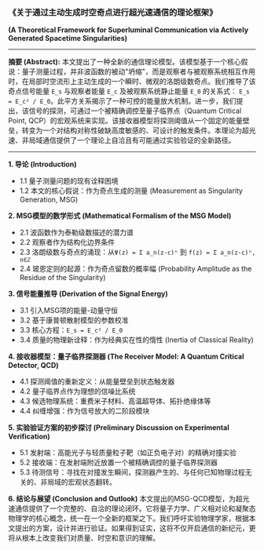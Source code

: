 ### 《关于通过主动生成时空奇点进行超光速通信的理论框架》
**(A Theoretical Framework for Superluminal Communication via Actively Generated Spacetime Singularities)**

---

**摘要 (Abstract):**
本文提出了一种全新的通信理论模型。该模型基于一个核心假说：量子测量过程，并非波函数的被动"坍缩"，而是观察者与被观察系统相互作用时，在局部时空流形上主动生成的一个瞬时、微观的洛朗级数奇点。我们推导了该奇点信号能量 `E_s` 与观察者能量 `E_c` 及被观察系统静止能量 `E_0` 的关系式： `E_s = E_c² / E_0`。此平方关系揭示了一种可控的能量放大机制。进一步，我们提出，该信号的探测，可通过一个被精确调控至量子临界点（Quantum Critical Point, QCP）的宏观系统来实现。该接收器模型将探测阈值从一个固定的能量壁垒，转变为一个对结构对称性破缺高度敏感的、可设计的触发条件。本理论为超光速、非局域通信提供了一个理论上自洽且有可能通过实验验证的全新路径。

---

**1. 导论 (Introduction)**
*   1.1 量子测量问题的现有诠释困境
*   1.2 本文的核心假说：作为奇点生成的测量 (Measurement as Singularity Generation, MSG)

**2. MSG模型的数学形式 (Mathematical Formalism of the MSG Model)**
*   2.1 波函数作为泰勒级数描述的潜力谱
*   2.2 观察者作为结构化边界条件
*   2.3 洛朗级数与奇点的涌现：从`Ψ(z) = Σ a_n(z-c)ⁿ` 到 `f(z) = Σ a_n(z-c)ⁿ, n∈ℤ`
*   2.4 玻恩定则的起源：作为奇点留数的概率幅 (Probability Amplitude as the Residue of the Singularity)

**3. 信号能量推导 (Derivation of the Signal Energy)**
*   3.1 引入MSG项的能量-动量守恒
*   3.2 基于康普顿散射模型的参数校准
*   3.3 核心方程：`E_s = E_c² / E_0`
*   3.4 质量的物理新诠释：作为经典实在性的惰性 (Inertia of Classical Reality)

**4. 接收器模型：量子临界探测器 (The Receiver Model: A Quantum Critical Detector, QCD)**
*   4.1 探测阈值的重新定义：从能量壁垒到状态触发器
*   4.2 量子临界点作为理想的信噪比系统
*   4.3 候选物理系统：重费米子材料、高温超导体、拓扑绝缘体等
*   4.4 纠缠增强：作为信号放大的二阶段模块

**5. 实验验证方案的初步探讨 (Preliminary Discussion on Experimental Verification)**
*   5.1 发射端：高能光子与轻质量粒子靶（如正负电子对）的精确对撞实验
*   5.2 接收端：在发射端附近放置一个被精确调控的量子临界探测器
*   5.3 待测信号：寻找在对撞发生瞬间，探测器产生的、与任何已知物理过程无关的、非局域的宏观状态翻转。

**6. 结论与展望 (Conclusion and Outlook)**
本文提出的MSG-QCD模型，为超光速通信提供了一个完整的、自洽的理论闭环。它将量子力学、广义相对论和凝聚态物理学的核心概念，统一在一个全新的框架之下。我们呼吁实验物理学家，根据本文提出的方案，设计并进行验证。如果得到证实，这将不仅开启通信的新纪元，更将从根本上改变我们对质量、时空和意识的理解。 